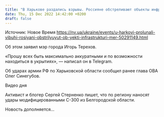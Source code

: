 ```yaml
---
title: "В Харькове раздались взрывы. Россияне обстреливают объекты инфраструктуры — мэр"
date: Thu, 15 Dec 2022 14:42:00 +0200
draft: false
---
```

Источник: Новое Время https://nv.ua/ukraine/events/u-harkovi-prolunali-vibuhi-rosiyani-obstrilyuyut-ob-yekti-infrastrukturi-mer-50291149.html


Об этом заявил мэр города Игорь Терехов.

«Прошу всех быть максимально аккуратными и по возможности находиться в укрытиях», — написал он в Telegram.

Об ударах армии РФ по Харьковской области сообщил ранее глава ОВА Олег Синегубов.

 Видео дня   

Активист и блогер Сергей Стерненко пишет, что по региону наносят удары модифицированными С-300 из Белгородской области.

Новость дополняется...

